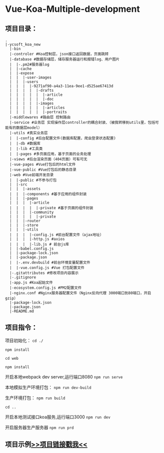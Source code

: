 # Vue-Koa-Multiple-development
## 项目目录：
    .
    |-ycsoft_koa_new
      |-bin
      |-controler #Koa控制层，json接口返回数据，页面跳转 
      |-database #数据存储层，储存服务器运行和报错log、用户图片
      |  |-.pm2#服务器log
      |  |-cache
      |  |-expose
      |  |  |-user-images
      |  |  |-users
      |  |  |  |-9271af90-a4a3-11ea-9ee1-d525ae67413d
      |  |  |  |  |-drafts
      |  |  |  |  |  |-article
      |  |  |  |  |  |-doc
      |  |  |  |  |-images
      |  |  |  |  |  |-articles
      |  |  |  |  |  |-portraits
      |-middlewares #路由层 控制路由
      |-service #业务层 实现操作层controller的耦合封装、（被我转移到utils里，包括可能有的数据层model）
      |-utils #真实业务层
      |  |-config #后台配置文件(数据库配置，爬虫登录状态配置)
      |  |-db #数据库
      |  |-lib #工具类
      |  |-pages #多页面应用，基于页面的业务处理
      |-views #后台渲染页面（404页面）可有可无
      |-vue-pages #Vue打包后的html文件
      |-vue-public #Vue打包后的静态目录
      |-web #Vue前端开发目录
      |  |-public #不参与打包
      |  |-src
      |  |  |-assets
      |  |  |-components #基于应用的组件封装
      |  |  |-pages
      |  |  |  |-article
      |  |  |  |  |-private #基于页面的组件封装
      |  |  |  |-community
      |  |  |  |  |-private
      |  |  |-router
      |  |  |-store
      |  |  |-utils
	  |  |  |  |-config.js #前台配置文件（ajax地址）
	  |  |  |  |-http.js #axios
	  |  |  |  |-lib.js # 前台js库
      |  |-babel.config.js
      |  |-package-lock.json
      |  |-package.json
	  |  |-.env.devbuild #前台环境变量配置文件
      |  |-vue.config.js #Vue 打包配置文件
      |-.gitattributes #修改项目内容展示
      |-.gitignore
      |-app.js #Koa起始文件
      |-ecosystem.config.js #PM2配置文件
      |-nginx.conf #Nginx服务器配置文件（Nginx反向代理 3000端口到80端口，开启gzip）
      |-package-lock.json
      |-package.json
      |-README.md


## 项目指令：
项目初始化：
`cd ./`

`npm install`

`cd web`

`npm install`

开启本地webpack dev server,运行端口8080
`npm run serve`

本地模拟生产环境打包：
`npm run dev-build`

生产环境打包：
`npm run build`

`cd ..`

开启本地测试接口koa服务,运行端口3000
`npm run dev`

开启服务器生产服务器
`npm run prd`


## 项目示例[>>项目链接戳我<<](http://106.13.63.236/community ">>项目链接戳我<<")


